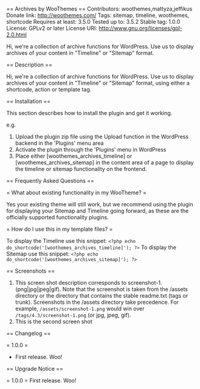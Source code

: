 == Archives by WooThemes ==
Contributors: woothemes,mattyza,jeffikus
Donate link: http://woothemes.com/
Tags: sitemap, timeline, woothemes, shortcode
Requires at least: 3.5.0
Tested up to: 3.5.2
Stable tag: 1.0.0
License: GPLv2 or later
License URI: http://www.gnu.org/licenses/gpl-2.0.html

Hi, we're a collection of archive functions for WordPress. Use us to display archives of your content in "Timeline" or "Sitemap" format.

== Description ==

Hi, we're a collection of archive functions for WordPress. Use us to display archives of your content in "Timeline" or "Sitemap" format, using either a shortcode, action or template tag.

== Installation ==

This section describes how to install the plugin and get it working.

e.g.

1. Upload the plugin zip file using the Upload function in the WordPress backend in the 'Plugins' menu area
2. Activate the plugin through the 'Plugins' menu in WordPress
3. Place either [woothemes_archives_timeline] or [woothemes_archives_sitemap] in the content area of a page to display the timeline or sitemap functionality on the frontend.

== Frequently Asked Questions ==

= What about existing functionality in my WooTheme? =

Yes your existing theme will still work, but we recommend using the plugin for displaying your Sitemap and Timeline going forward, as these are the officially supported functionality plugins.

= How do I use this in my template files? =

To display the Timeline use this snippet:
`<?php echo do_shortcode('[woothemes_archives_timeline]'); ?>`
To display the Sitemap use this snippet:
`<?php echo do_shortcode('[woothemes_archives_sitemap]'); ?>`

== Screenshots ==

1. This screen shot description corresponds to screenshot-1.(png|jpg|jpeg|gif). Note that the screenshot is taken from
the /assets directory or the directory that contains the stable readme.txt (tags or trunk). Screenshots in the /assets 
directory take precedence. For example, `/assets/screenshot-1.png` would win over `/tags/4.3/screenshot-1.png` 
(or jpg, jpeg, gif).
2. This is the second screen shot

== Changelog ==

= 1.0.0 =
* First release. Woo!

== Upgrade Notice ==

= 1.0.0 =
First release. Woo!